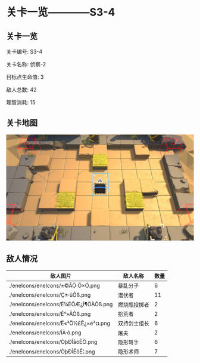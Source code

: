 # 关卡一览————S3-4


## 关卡一览

关卡编号: S3-4

关卡名称: 侦察-2

目标点生命值: 3

敌人总数: 42

理智消耗: 15


## 关卡地图
![S3-4](./oprMap/S3-4.png)

## 敌人情况

| 敌人图片 | 敌人名称 | 数量  |
|---------|-----|-----|
| ./eneIcons/eneIcons/±©ÂÒ·Ö×Ó.png| 暴乱分子  |   6  |
| ./eneIcons/eneIcons/Ç±·üÕß.png| 潜伏者  |   11  |
| ./eneIcons/eneIcons/È¼ÉÕÆ¿Í¶ÖÀÕß.png| 燃烧瓶投掷者  |   2  |
| ./eneIcons/eneIcons/Ê°»ÄÕß.png| 拾荒者  |   2  |
| ./eneIcons/eneIcons/Ë«³Ö½£Ê¿×é³¤.png| 双持剑士组长  |   6  |
| ./eneIcons/eneIcons/ÍÀ·ò.png| 屠夫  |   2  |
| ./eneIcons/eneIcons/ÒþÐÎåóÊÖ.png| 隐形弩手  |   6  |
| ./eneIcons/eneIcons/ÒþÐÎÊõÊ¦.png| 隐形术师  |   7  |
